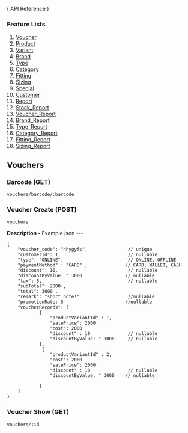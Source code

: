 ( API Reference )

### Feature Lists

1. [Voucher](VOUCHER.md)
1. [Product](PRODUCT.md)
1. [Variant](PRODUCT_VARIANT.md)
1. [Brand](PRODUCT_BRAND.md)
1. [Type](PRODUCT_TYPE.md)
1. [Category](PRODUCT_CATEGORY.md)
1. [Fitting](PRODUCT_FITTING.md)
1. [Sizing](PRODUCT_SIZING.md)
1. [Special](SPECIAL.md)
1. [Customer](CUSTOMER.md)
1. [Report](REPORT.md)
1. [Stock_Report](STOCK_REPORT.md)
1. [Voucher_Report](VOUCHER_REPORT.md)
1. [Brand_Report](BRAND_REPORT.md)
1. [Type_Report](TYPE_REPORT.md)
1. [Category_Report](CATEGORY_REPORT.md)
1. [Fitting_Report](FITTING_REPORT.md)
1. [Sizing_Report](SIZING_REPORT.md)

## Vouchers

### Barcode (GET)

```
vouchers/barcode/:barcode
```

### Voucher Create (POST)

```
vouchers
```

**Description -**
Example json ---

```
{
    "voucher_code": "hhygyfs",               // unique
    "customerId": 1,                         // nullable
    "type": "ONLINE",                        // ONLINE, OFFLINE
    "paymentMethod" : "CARD" ,              // CARD, WALLET, CASH
    "discount": 10,                          // nullable
    "discountByValue: " 3000                // nullable
    "tax": 5,                                // nullable
    "subTotal": 2000 ,
    "total": 3000 ,
    "remark": "short note!"                  //nullable
    "promotionRate: 5                       //nullable
    "voucherRecords": [
            {
                "productVariantId" : 1,
                "salePrice": 2000
                "cost": 2000
                "discount" : 10              // nullable
                "discountByValue: " 3000     // nullable
            },
             {
                "productVariantId" : 2,
                "cost": 2000
                "salePrice": 2000
                "discount" : 10              // nullable
                "discountByValue: " 3000    // nullable

            }
    ]
}
```

### Voucher Show (GET)

```
vouchers/:id
```
